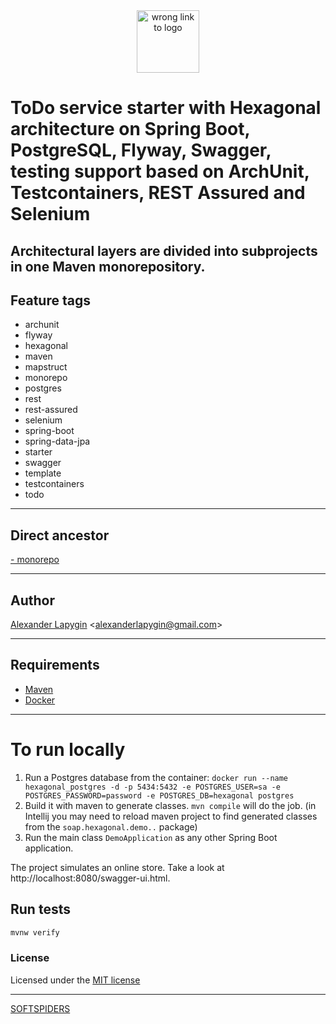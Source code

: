<div align="center">
    <a href="https://github.com/softspiders/softspiders">
      <img src="https://avatars.githubusercontent.com/u/47006425?v=4"width="100" height="100" alt="wrong link to logo"/>
    </a>
</div> 

# ToDo service starter with Hexagonal architecture on Spring Boot, PostgreSQL, Flyway, Swagger, testing support based on ArchUnit, Testcontainers, REST Assured and Selenium
## Architectural layers are divided into subprojects in one Maven monorepository.


## Feature tags

- archunit
- flyway
- hexagonal
- maven
- mapstruct
- monorepo
- postgres
- rest
- rest-assured
- selenium
- spring-boot
- spring-data-jpa
- starter
- swagger
- template
- testcontainers
- todo

---

## Direct ancestor

[- monorepo](https://github.com/softspiders/spring-boot-psql-testcontainers-archunit-restful-swagger-restassured-selenium-hexagonal-todo/tree/spring-boot-psql-testcontainers-archunit-restful-swagger-restassured-selenium-hexagonal-todo#readme)

---

## Author

[Alexander Lapygin](https://github.com/AlexanderLapygin) <<alexanderlapygin@gmail.com>>

---

## Requirements

- [Maven](https://maven.apache.org/)
- [Docker](https://docs.docker.com/get-docker/)

---

# To run locally
1) Run a Postgres database from the container: ```docker run --name hexagonal_postgres -d -p 5434:5432 -e POSTGRES_USER=sa -e POSTGRES_PASSWORD=password -e POSTGRES_DB=hexagonal postgres```
2) Build it with maven to generate classes. ```mvn compile``` will do the job. (in Intellij you may need to reload maven project to find generated classes from the ```soap.hexagonal.demo..``` package)
3) Run the main class ```DemoApplication``` as any other Spring Boot application.

The project simulates an online store. Take a look at http://localhost:8080/swagger-ui.html.


## Run tests

```sh
mvnw verify
```

### License

Licensed under the [MIT license](./LICENSE)

---

[SOFTSPIDERS](https://github.com/softspiders/softspiders)

